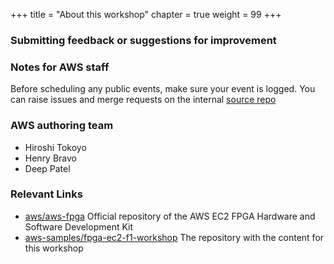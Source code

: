 +++
title = "About this workshop"
chapter = true
weight = 99
+++

### Submitting feedback or suggestions for improvement

### Notes for AWS staff

Before scheduling any public events, make sure your event is logged. You can raise issues and merge requests on the internal [source repo](https://gitlab.aws.dev/mrhenr/fpga-ec2-f1-workshop)

### AWS authoring team

- Hiroshi Tokoyo
- Henry Bravo
- Deep Patel

### Relevant Links

- [aws/aws-fpga](https://github.com/aws/aws-fpga) Official repository of the AWS EC2 FPGA Hardware and Software Development Kit
- [aws-samples/fpga-ec2-f1-workshop](https://github.com/aws-samples/fpga-ec2-f1-workshop) The repository with the content for this workshop
